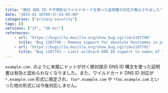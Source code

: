 ```yaml
---
title: "絶対 DNS ID や不規則なワイルドカードを使った証明書の対応が廃止されました"
date: "2015-01-16T09:37:54-05:00"
categories: ["privacy-security"]
tags: []
versions: ["37", "38-esr"]
references:
    - url: "https://bugzilla.mozilla.org/show_bug.cgi?id=1107790"
      title: "Bug 1107790 – Remove support for absolute hostnames in presented DNS IDs and name constraints"
    - url: "https://bugzilla.mozilla.org/show_bug.cgi?id=1107791"
      title: "Bug 1107791 – Limit wildcard DNS ID support to names of the form *.example.com (not foo*.example.com)"
---
```

`example.com.` のように末尾にドットが付く絶対提示 DNS ID 構文を使った証明書は有効と認められなくなりました。また、ワイルドカード DNS ID 対応が `*.example.com` 形式に限定され、`foo*.example.com` や `*foo.example.com` といった他の形式には今後対応しません。
